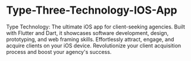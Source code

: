 # Type-Three-Technology-IOS-App
Type Technology: The ultimate iOS app for client-seeking agencies. Built with Flutter and Dart, it showcases software development, design, prototyping, and web framing skills. Effortlessly attract, engage, and acquire clients on your iOS device. Revolutionize your client acquisition process and boost your agency's success.

